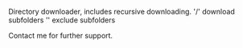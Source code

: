 Directory downloader, includes recursive downloading.
'/' download subfolders
'\' exclude subfolders

Contact me for further support.
